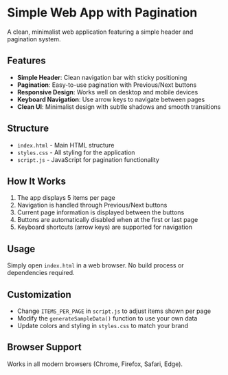 # Simple Web App with Pagination

A clean, minimalist web application featuring a simple header and pagination system.

## Features

- **Simple Header**: Clean navigation bar with sticky positioning
- **Pagination**: Easy-to-use pagination with Previous/Next buttons
- **Responsive Design**: Works well on desktop and mobile devices
- **Keyboard Navigation**: Use arrow keys to navigate between pages
- **Clean UI**: Minimalist design with subtle shadows and smooth transitions

## Structure

- `index.html` - Main HTML structure
- `styles.css` - All styling for the application
- `script.js` - JavaScript for pagination functionality

## How It Works

1. The app displays 5 items per page
2. Navigation is handled through Previous/Next buttons
3. Current page information is displayed between the buttons
4. Buttons are automatically disabled when at the first or last page
5. Keyboard shortcuts (arrow keys) are supported for navigation

## Usage

Simply open `index.html` in a web browser. No build process or dependencies required.

## Customization

- Change `ITEMS_PER_PAGE` in `script.js` to adjust items shown per page
- Modify the `generateSampleData()` function to use your own data
- Update colors and styling in `styles.css` to match your brand

## Browser Support

Works in all modern browsers (Chrome, Firefox, Safari, Edge).